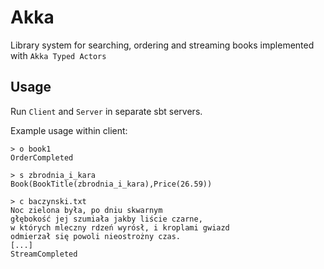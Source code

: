 # Akka

Library system for searching, ordering and streaming books implemented with `Akka Typed Actors`

## Usage

Run `Client` and `Server` in separate sbt servers.  

Example usage within client:

```
> o book1
OrderCompleted

> s zbrodnia_i_kara
Book(BookTitle(zbrodnia_i_kara),Price(26.59))

> c baczynski.txt
Noc zielona była, po dniu skwarnym
głębokość jej szumiała jakby liście czarne,
w których mleczny rdzeń wyrósł, i kroplami gwiazd
odmierzał się powoli nieostrożny czas. 
[...]
StreamCompleted

```

